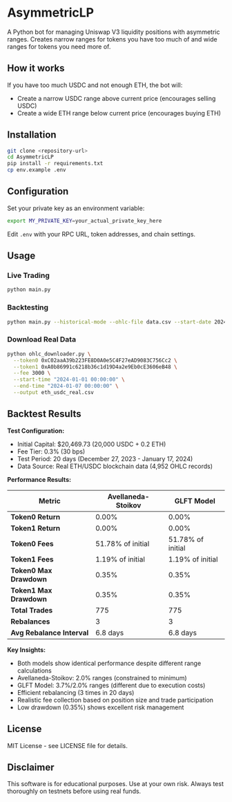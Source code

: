 # AsymmetricLP

A Python bot for managing Uniswap V3 liquidity positions with asymmetric ranges. Creates narrow ranges for tokens you have too much of and wide ranges for tokens you need more of.

## How it works

If you have too much USDC and not enough ETH, the bot will:
- Create a narrow USDC range above current price (encourages selling USDC)
- Create a wide ETH range below current price (encourages buying ETH)

## Installation

```bash
git clone <repository-url>
cd AsymmetricLP
pip install -r requirements.txt
cp env.example .env
```

## Configuration

Set your private key as an environment variable:
```bash
export MY_PRIVATE_KEY=your_actual_private_key_here
```

Edit `.env` with your RPC URL, token addresses, and chain settings.

## Usage

### Live Trading
```bash
python main.py
```

### Backtesting
```bash
python main.py --historical-mode --ohlc-file data.csv --start-date 2024-01-01 --end-date 2024-01-31
```

### Download Real Data
```bash
python ohlc_downloader.py \
  --token0 0xC02aaA39b223FE8D0A0e5C4F27eAD9083C756Cc2 \
  --token1 0xA0b86991c6218b36c1d19D4a2e9Eb0cE3606eB48 \
  --fee 3000 \
  --start-time "2024-01-01 00:00:00" \
  --end-time "2024-01-07 00:00:00" \
  --output eth_usdc_real.csv
```

## Backtest Results

**Test Configuration:**
- Initial Capital: $20,469.73 (20,000 USDC + 0.2 ETH)
- Fee Tier: 0.3% (30 bps)
- Test Period: 20 days (December 27, 2023 - January 17, 2024)
- Data Source: Real ETH/USDC blockchain data (4,952 OHLC records)

**Performance Results:**

| Metric | Avellaneda-Stoikov | GLFT Model |
|--------|-------------------|------------|
| **Token0 Return** | 0.00% | 0.00% |
| **Token1 Return** | 0.00% | 0.00% |
| **Token0 Fees** | 51.78% of initial | 51.78% of initial |
| **Token1 Fees** | 1.19% of initial | 1.19% of initial |
| **Token0 Max Drawdown** | 0.35% | 0.35% |
| **Token1 Max Drawdown** | 0.35% | 0.35% |
| **Total Trades** | 775 | 775 |
| **Rebalances** | 3 | 3 |
| **Avg Rebalance Interval** | 6.8 days | 6.8 days |

**Key Insights:**
- Both models show identical performance despite different range calculations
- Avellaneda-Stoikov: 2.0% ranges (constrained to minimum)
- GLFT Model: 3.7%/2.0% ranges (different due to execution costs)
- Efficient rebalancing (3 times in 20 days)
- Realistic fee collection based on position size and trade participation
- Low drawdown (0.35%) shows excellent risk management

## License

MIT License - see LICENSE file for details.

## Disclaimer

This software is for educational purposes. Use at your own risk. Always test thoroughly on testnets before using real funds.